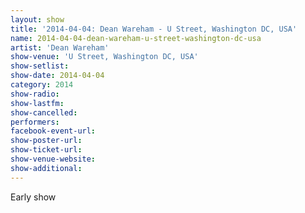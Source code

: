 ```yaml
---
layout: show
title: '2014-04-04: Dean Wareham - U Street, Washington DC, USA'
name: 2014-04-04-dean-wareham-u-street-washington-dc-usa
artist: 'Dean Wareham'
show-venue: 'U Street, Washington DC, USA'
show-setlist: 
show-date: 2014-04-04
category: 2014
show-radio: 
show-lastfm: 
show-cancelled: 
performers: 
facebook-event-url: 
show-poster-url: 
show-ticket-url: 
show-venue-website: 
show-additional: 
---
```


Early show